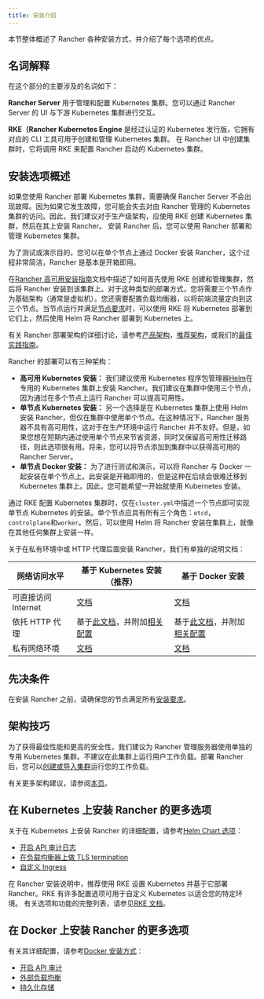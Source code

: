 ```yaml
---
title: 安装介绍
---
```


本节整体概述了 Rancher 各种安装方式，并介绍了每个选项的优点。

## 名词解释

在这个部分的主要涉及的名词如下：

**Rancher Server** 用于管理和配置 Kubernetes 集群。您可以通过 Rancher Server 的 UI 与下游 Kubernetes 集群进行交互。

**RKE（Rancher Kubernetes Engine** 是经过认证的 Kubernetes 发行版，它拥有对应的 CLI 工具可用于创建和管理 Kubernetes 集群。 在 Rancher UI 中创建集群时，它将调用 RKE 来配置 Rancher 启动的 Kubernetes 集群。

## 安装选项概述

如果您使用 Rancher 部署 Kubernetes 集群，需要确保 Rancher Server 不会出现故障。因为如果它发生故障，您可能会失去对由 Rancher 管理的 Kubernetes 集群的访问。因此，我们建议对于生产级架构，应使用 RKE 创建 Kubernetes 集群，然后在其上安装 Rancher。 安装 Rancher 后，您可以使用 Rancher 部署和管理 Kubernetes 集群。

为了测试或演示目的，您可以在单个节点上通过 Docker 安装 Rancher，这个过程非常简洁，Rancher 是基本是开箱即用。

在[Rancher 高可用安装指南](/docs/installation/k8s-install/_index)文档中描述了如何首先使用 RKE 创建和管理集群，然后将 Rancher 安装到该集群上。对于这种类型的部署方式，您将需要三个节点作为基础架构（通常是虚拟机）。您还需要配置负载均衡器，以将前端流量定向到这三个节点。当节点运行并满足[节点要求](/docs/installation/requirements/_index)时，可以使用 RKE 将 Kubernetes 部署到它们上，然后使用 Helm 将 Rancher 部署到 Kubernetes 上。

有关 Rancher 部署架构的详细讨论，请参考[产品架构](/docs/overview/architecture/_index)，[推荐架构](/docs/overview/architecture-recommendations/_index)，或我们的[最佳实践指南](/docs/best-practices/deployment-types/_index)。

Rancher 的部署可以有三种架构：

- **高可用 Kubernetes 安装：** 我们建议使用 Kubernetes 程序包管理器[Helm](/docs/overview/concepts/_index)在专用的 Kubernetes 集群上安装 Rancher。我们建议在集群中使用三个节点，因为通过在多个节点上运行 Rancher 可以提高可用性。
- **单节点 Kubernetes 安装：** 另一个选择是在 Kubernetes 集群上使用 Helm 安装 Rancher，但仅在集群中使用单个节点。在这种情况下，Rancher 服务器不具有高可用性，这对于在生产环境中运行 Rancher 并不友好。但是，如果您想在短期内通过使用单个节点来节省资源，同时又保留高可用性迁移路径，则此选项很有用。将来，您可以将节点添加到集群中以获得高可用的 Rancher Server。
- **单节点 Docker 安装：** 为了进行测试和演示，可以将 Rancher 与 Docker 一起安装在单个节点上。此安装是开箱即用的，但是这种在后续会很难迁移到 Kubernetes 集群上。因此，您可能希望一开始就使用 Kubernetes 安装。

通过 RKE 配置 Kubernetes 集群时，仅在`cluster.yml`中描述一个节点即可实现单节点 Kubernetes 的安装。单个节点应具有所有三个角色：`etcd`，`controlplane`和`worker`。然后，可以使用 Helm 将 Rancher 安装在集群上，就像在其他任何集群上安装一样。

关于在私有环境中或 HTTP 代理后面安装 Rancher，我们有单独的说明文档：

| 网络访问水平        | 基于 Kubernetes 安装（推荐）                                                                                           | 基于 Docker 安装                                                                                                                                                                       |
| ------------------- | ---------------------------------------------------------------------------------------------------------------------- | -------------------------------------------------------------------------------------------------------------------------------------------------------------------------------------- |
| 可直接访问 Internet | [文档](/docs/installation/k8s-install/_index)                                                                          | [文档](/docs/installation/other-installation-methods/single-node-docker/_index)                                                                                                        |
| 依托 HTTP 代理      | 基于[此文档](/docs/installation/k8s-install/_index)，并附加[相关配置](/docs/installation/options/chart-options/_index) | 基于[此文档](/docs/installation/other-installation-methods/single-node-docker/_index)，并附加[相关配置](/docs/installation/other-installation-methods/single-node-docker/proxy/_index) |
| 私有网络环境        | [文档](/docs/installation/other-installation-methods/air-gap/_index)                                                   | [文档](/docs/installation/other-installation-methods/air-gap/_index)                                                                                                                   |

## 先决条件

在安装 Rancher 之前，请确保您的节点满足所有[安装要求](/docs/installation/requirements/_index)。

## 架构技巧

为了获得最佳性能和更高的安全性，我们建议为 Rancher 管理服务器使用单独的专用 Kubernetes 集群。不建议在此集群上运行用户工作负载。部署 Rancher 后，您可以[创建或导入集群](/docs/cluster-provisioning/_index)运行您的工作负载。

有关更多架构建议，请参阅[本页](/docs/overview/architecture-recommendations/_index)。

## 在 Kubernetes 上安装 Rancher 的更多选项

关于在 Kubernetes 上安装 Rancher 的详细配置，请参考[Helm Chart 选项](/docs/installation/options/chart-options/_index)：

- [开启 API 审计日志](/docs/installation/options/chart-options/_index)
- [在负载均衡器上做 TLS termination](/docs/installation/options/chart-options/_index)
- [自定义 Ingress](/docs/installation/options/chart-options/_index)

在 Rancher 安装说明中，推荐使用 RKE 设置 Kubernetes 并基于它部署 Rancher。RKE 有许多配置选项可用于自定义 Kubernetes 以适合您的特定环境。 有关选项和功能的完整列表，请参见[RKE 文档](https://rancher.com/docs/rke/latest/en/config-options/)。

## 在 Docker 上安装 Rancher 的更多选项

有关其详细配置，请参考[Docker 安装方式](/docs/installation/other-installation-methods/single-node-docker/_index)：

- [开启 API 审计](/docs/installation/other-installation-methods/single-node-docker/_index)
- [外部负载均衡](/docs/installation/other-installation-methods/single-node-docker/single-node-install-external-lb/_index)
- [持久化存储](/docs/installation/other-installation-methods/single-node-docker/_index)
